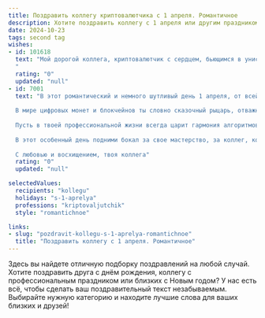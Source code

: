 ```yaml
---
title: Поздравить коллегу криптовалютчика с 1 апреля. Романтичное
description: Хотите поздравить коллегу с 1 апреля или другим праздником? Наш ИИ создаст незабываемое поздравление, а вы обязательно выделитесь среди других.  
date: 2024-10-23
tags: second tag
wishes:
- id: 101618
  text: "Мой дорогой коллега, криптовалютчик с сердцем, бьющимся в унисон с биткоином!  С Первым апреля! Пусть этот день будет наполнен не только шутками и розыгрышами, но и нежной, трепетной радостью, подобной взлёту новой криптовалюты.  Пусть ваша жизнь будет стабильно успешной, как долгосрочная инвестиция, а любовь — яркой, как неоновый свет майнинговой фермы.  С праздником!
  "
  rating: "0"
  updated: "null"
- id: 7001
  text: "В этот романтический и немного шутливый день 1 апреля, от всей души поздравляю тебя, мой дорогой криптовалютчик, с этим замечательным праздником.
  
  В мире цифровых монет и блокчейнов ты словно сказочный рыцарь, отважно покоряющий закодированные просторы. Твои знания и опыт превращают запутанный лабиринт криптовалют в захватывающий квест, в котором ты всегда одерживаешь верх.
  
  Пусть в твоей профессиональной жизни всегда царит гармония алгоритмов и баланс портфелей. Желаю тебе острых ощущений, подобных головокружительным взлетам биткоина, и стабильности, такой же непоколебимой, как курс эфириума.
  
  В этот особенный день подними бокал за свое мастерство, за коллег, которые разделяют твою страсть к цифровому золоту, и за яркое будущее, которое ты строишь своими руками.
  
  С любовью и восхищением, твоя коллега"
  rating: "0"
  updated: "null"

selectedValues:
  recipients: "kollegu"
  holidays: "s-1-aprelya"
  professions: "kriptovaljutchik"
  style: "romantichnoe"

links:
- slug: "pozdravit-kollegu-s-1-aprelya-romantichnoe"
  title: "Поздравить коллегу с 1 апреля. Романтичное"
---
```


Здесь вы найдете отличную подборку поздравлений на любой случай.
Хотите поздравить друга с днём рождения, коллегу с профессиональным праздником или близких с Новым годом? У нас есть всё, чтобы сделать ваш поздравительный текст незабываемым. Выбирайте нужную категорию и находите лучшие слова для ваших близких и друзей!
